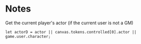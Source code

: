 # Notes
Get the current player's actor (if the current user is not a GM)
```
let actorD = actor || canvas.tokens.controlled[0].actor || game.user.character;
```